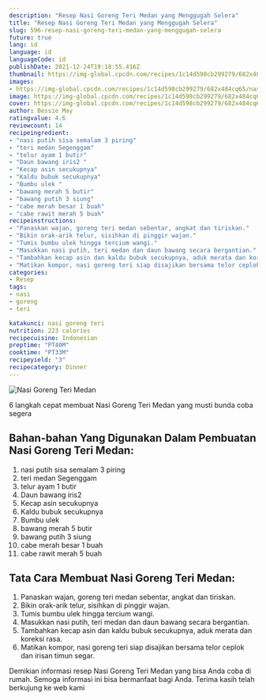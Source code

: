 ```yaml
---
description: "Resep Nasi Goreng Teri Medan yang Menggugah Selera"
title: "Resep Nasi Goreng Teri Medan yang Menggugah Selera"
slug: 596-resep-nasi-goreng-teri-medan-yang-menggugah-selera
future: true
lang: id
language: id
languageCode: id
publishDate: 2021-12-24T19:18:55.416Z 
thumbnail: https://img-global.cpcdn.com/recipes/1c14d598cb299279/682x484cq65/nasi-goreng-teri-medan-foto-resep-utama.png
images:
- https://img-global.cpcdn.com/recipes/1c14d598cb299279/682x484cq65/nasi-goreng-teri-medan-foto-resep-utama.png
image: https://img-global.cpcdn.com/recipes/1c14d598cb299279/682x484cq65/nasi-goreng-teri-medan-foto-resep-utama.png
cover: https://img-global.cpcdn.com/recipes/1c14d598cb299279/682x484cq65/nasi-goreng-teri-medan-foto-resep-utama.png
author: Bessie May
ratingvalue: 4.6
reviewcount: 14
recipeingredient:
- "nasi putih sisa semalam 3 piring"
- "teri medan Segenggam"
- "telur ayam 1 butir"
- "Daun bawang iris2 "
- "Kecap asin secukupnya"
- "Kaldu bubuk secukupnya"
- "Bumbu ulek "
- "bawang merah 5 butir"
- "bawang putih 3 siung"
- "cabe merah besar 1 buah"
- "cabe rawit merah 5 buah"
recipeinstructions:
- "Panaskan wajan, goreng teri medan sebentar, angkat dan tiriskan."
- "Bikin orak-arik telur, sisihkan di pinggir wajan."
- "Tumis bumbu ulek hingga tercium wangi."
- "Masukkan nasi putih, teri medan dan daun bawang secara bergantian."
- "Tambahkan kecap asin dan kaldu bubuk secukupnya, aduk merata dan koreksi rasa."
- "Matikan kompor, nasi goreng teri siap disajikan bersama telor ceplok dan irisan timun segar."
categories:
- Resep
tags:
- nasi
- goreng
- teri

katakunci: nasi goreng teri 
nutrition: 223 calories
recipecuisine: Indonesian
preptime: "PT40M"
cooktime: "PT33M"
recipeyield: "3"
recipecategory: Dinner
---
```



![Nasi Goreng Teri Medan](https://img-global.cpcdn.com/recipes/1c14d598cb299279/682x484cq65/nasi-goreng-teri-medan-foto-resep-utama.png)

6 langkah cepat membuat  Nasi Goreng Teri Medan yang musti bunda coba segera

<!--inarticleads1-->

## Bahan-bahan Yang Digunakan Dalam Pembuatan Nasi Goreng Teri Medan:

1. nasi putih sisa semalam 3 piring
1. teri medan Segenggam
1. telur ayam 1 butir
1. Daun bawang iris2 
1. Kecap asin secukupnya
1. Kaldu bubuk secukupnya
1. Bumbu ulek 
1. bawang merah 5 butir
1. bawang putih 3 siung
1. cabe merah besar 1 buah
1. cabe rawit merah 5 buah



<!--inarticleads2-->

## Tata Cara Membuat Nasi Goreng Teri Medan:

1. Panaskan wajan, goreng teri medan sebentar, angkat dan tiriskan.
1. Bikin orak-arik telur, sisihkan di pinggir wajan.
1. Tumis bumbu ulek hingga tercium wangi.
1. Masukkan nasi putih, teri medan dan daun bawang secara bergantian.
1. Tambahkan kecap asin dan kaldu bubuk secukupnya, aduk merata dan koreksi rasa.
1. Matikan kompor, nasi goreng teri siap disajikan bersama telor ceplok dan irisan timun segar.




Demikian informasi  resep Nasi Goreng Teri Medan   yang bisa Anda coba di rumah. Semoga informasi ini bisa bermanfaat bagi Anda. Terima kasih telah berkujung ke web kami
